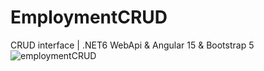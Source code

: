 # EmploymentCRUD
CRUD interface | .NET6 WebApi &amp; Angular 15 &amp; Bootstrap 5 
![employmentCRUD](https://user-images.githubusercontent.com/79089796/226372965-7d26150c-9672-42a3-b34e-8e0f6d16e46f.gif)
